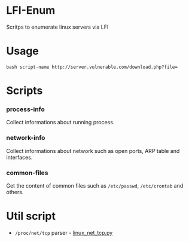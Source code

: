 # LFI-Enum
Scritps to enumerate linux servers via LFI

# Usage
`bash script-name http://server.vulnerable.com/download.php?file=`

# Scripts
### process-info
Collect informations about running process.

### network-info
Collect informations about network such as open ports, ARP table and interfaces.

### common-files
Get the content of common files such as `/etc/passwd`, `/etc/crontab` and others.

# Util script
 - `/proc/net/tcp` parser - [linux_net_tcp.py](https://gist.github.com/Reboare/2e0122b993b8557935fd37b27436f8c2)
